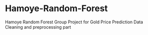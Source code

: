 # Hamoye-Random-Forest
Hamoye Random Forest Group Project for Gold Price Prediction
Data Cleaning and preprocessing part
